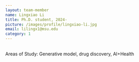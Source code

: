```yaml
---
layout: team-member
name: Lingxiao Li
title: Ph.D. student, 2024-
picture: /images/profile/lingxiao-li.jpg
email: lilingx1@msu.edu
category: 1
---
```


<br/>
Areas of Study: Generative model, drug discovery, AI+Health